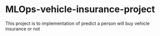 # MLOps-vehicle-insurance-project
This project is to implementation of predict a person will buy vehicle insurance or not
